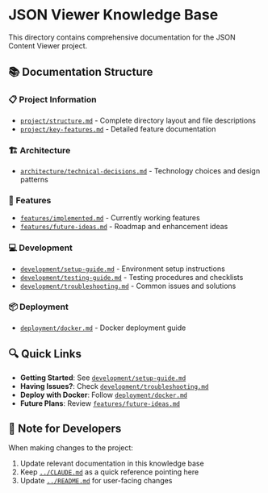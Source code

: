 # JSON Viewer Knowledge Base

This directory contains comprehensive documentation for the JSON Content Viewer project.

## 📚 Documentation Structure

### 📋 Project Information
- [`project/structure.md`](project/structure.md) - Complete directory layout and file descriptions
- [`project/key-features.md`](project/key-features.md) - Detailed feature documentation

### 🏗️ Architecture
- [`architecture/technical-decisions.md`](architecture/technical-decisions.md) - Technology choices and design patterns

### 🚀 Features
- [`features/implemented.md`](features/implemented.md) - Currently working features
- [`features/future-ideas.md`](features/future-ideas.md) - Roadmap and enhancement ideas

### 💻 Development
- [`development/setup-guide.md`](development/setup-guide.md) - Environment setup instructions
- [`development/testing-guide.md`](development/testing-guide.md) - Testing procedures and checklists
- [`development/troubleshooting.md`](development/troubleshooting.md) - Common issues and solutions

### 📦 Deployment
- [`deployment/docker.md`](deployment/docker.md) - Docker deployment guide

## 🔍 Quick Links

- **Getting Started**: See [`development/setup-guide.md`](development/setup-guide.md)
- **Having Issues?**: Check [`development/troubleshooting.md`](development/troubleshooting.md)
- **Deploy with Docker**: Follow [`deployment/docker.md`](deployment/docker.md)
- **Future Plans**: Review [`features/future-ideas.md`](features/future-ideas.md)

## 📝 Note for Developers

When making changes to the project:
1. Update relevant documentation in this knowledge base
2. Keep [`../CLAUDE.md`](../CLAUDE.md) as a quick reference pointing here
3. Update [`../README.md`](../README.md) for user-facing changes